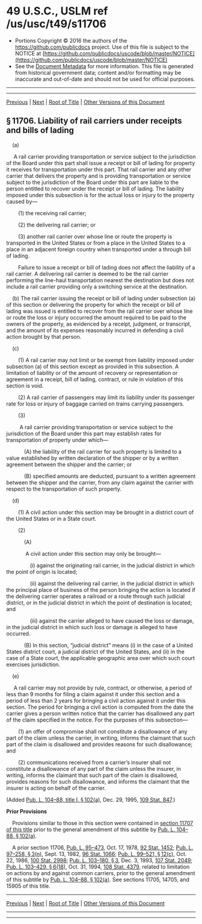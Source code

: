 ---
---

# 49 U.S.C., USLM ref /us/usc/t49/s11706

* Portions Copyright © 2016 the authors of the https://github.com/publicdocs project.
  Use of this file is subject to the NOTICE at [https://github.com/publicdocs/uscode/blob/master/NOTICE](https://github.com/publicdocs/uscode/blob/master/NOTICE)
* See the [Document Metadata](././../../../../../..//README.md) for more information.
  This file is generated from historical government data; content and/or formatting may be inaccurate and out-of-date and should not be used for official purposes.

----------
----------

[Previous](./../../../../../..//us/usc/t49/stIV/ptA/ch117/m__us_usc_t49_s11705.md) | [Next](./../../../../../..//us/usc/t49/stIV/ptA/ch117/m__us_usc_t49_s11707.md) | [Root of Title](./../../../../../../) | [Other Versions of this Document](https://publicdocs.github.io/go/links?ns=uslm&ref=%2Fus%2Fusc%2Ft49%2Fs11706)

## § 11706. Liability of rail carriers under receipts and bills of lading

    (a)

     A rail carrier providing transportation or service subject to the jurisdiction of the Board under this part shall issue a receipt or bill of lading for property it receives for transportation under this part. That rail carrier and any other carrier that delivers the property and is providing transportation or service subject to the jurisdiction of the Board under this part are liable to the person entitled to recover under the receipt or bill of lading. The liability imposed under this subsection is for the actual loss or injury to the property caused by—

        (1) the receiving rail carrier;

        (2) the delivering rail carrier; or

        (3) another rail carrier over whose line or route the property is transported in the United States or from a place in the United States to a place in an adjacent foreign country when transported under a through bill of lading.

        Failure to issue a receipt or bill of lading does not affect the liability of a rail carrier. A delivering rail carrier is deemed to be the rail carrier performing the line-haul transportation nearest the destination but does not include a rail carrier providing only a switching service at the destination.

    (b) The rail carrier issuing the receipt or bill of lading under subsection (a) of this section or delivering the property for which the receipt or bill of lading was issued is entitled to recover from the rail carrier over whose line or route the loss or injury occurred the amount required to be paid to the owners of the property, as evidenced by a receipt, judgment, or transcript, and the amount of its expenses reasonably incurred in defending a civil action brought by that person.

    (c)

        (1) A rail carrier may not limit or be exempt from liability imposed under subsection (a) of this section except as provided in this subsection. A limitation of liability or of the amount of recovery or representation or agreement in a receipt, bill of lading, contract, or rule in violation of this section is void.

        (2) A rail carrier of passengers may limit its liability under its passenger rate for loss or injury of baggage carried on trains carrying passengers.

        (3)

         A rail carrier providing transportation or service subject to the jurisdiction of the Board under this part may establish rates for transportation of property under which—

            (A) the liability of the rail carrier for such property is limited to a value established by written declaration of the shipper or by a written agreement between the shipper and the carrier; or

            (B) specified amounts are deducted, pursuant to a written agreement between the shipper and the carrier, from any claim against the carrier with respect to the transportation of such property.

    (d)

        (1) A civil action under this section may be brought in a district court of the United States or in a State court.

        (2)

            (A)

             A civil action under this section may only be brought—

                (i) against the originating rail carrier, in the judicial district in which the point of origin is located;

                (ii) against the delivering rail carrier, in the judicial district in which the principal place of business of the person bringing the action is located if the delivering carrier operates a railroad or a route through such judicial district, or in the judicial district in which the point of destination is located; and

                (iii) against the carrier alleged to have caused the loss or damage, in the judicial district in which such loss or damage is alleged to have occurred.

            (B) In this section, “judicial district” means (i) in the case of a United States district court, a judicial district of the United States, and (ii) in the case of a State court, the applicable geographic area over which such court exercises jurisdiction.

    (e)

     A rail carrier may not provide by rule, contract, or otherwise, a period of less than 9 months for filing a claim against it under this section and a period of less than 2 years for bringing a civil action against it under this section. The period for bringing a civil action is computed from the date the carrier gives a person written notice that the carrier has disallowed any part of the claim specified in the notice. For the purposes of this subsection—

        (1) an offer of compromise shall not constitute a disallowance of any part of the claim unless the carrier, in writing, informs the claimant that such part of the claim is disallowed and provides reasons for such disallowance; and

        (2) communications received from a carrier’s insurer shall not constitute a disallowance of any part of the claim unless the insurer, in writing, informs the claimant that such part of the claim is disallowed, provides reasons for such disallowance, and informs the claimant that the insurer is acting on behalf of the carrier.

(Added [Pub. L. 104–88, title I, § 102(a)][/us/pl/104/88/s102/a], Dec. 29, 1995, [109 Stat. 847][/us/stat/109/847].)

 __Prior Provisions__ 

    Provisions similar to those in this section were contained in [section 11707 of this title][/us/usc/t49/s11707] prior to the general amendment of this subtitle by [Pub. L. 104–88, § 102(a)][/us/pl/104/88/s102/a].

    A prior section 11706, [Pub. L. 95–473][/us/pl/95/473], Oct. 17, 1978, [92 Stat. 1452][/us/stat/92/1452]; [Pub. L. 97–258, § 3(n)][/us/pl/97/258/s3/n], Sept. 13, 1982, [96 Stat. 1066][/us/stat/96/1066]; [Pub. L. 99–521, § 12(c)][/us/pl/99/521/s12/c], Oct. 22, 1986, [100 Stat. 2998][/us/stat/100/2998]; [Pub. L. 103–180, § 3][/us/pl/103/180/s3], Dec. 3, 1993, [107 Stat. 2049][/us/stat/107/2049]; [Pub. L. 103–429, § 6(18)][/us/pl/103/429/s6/18], Oct. 31, 1994, [108 Stat. 4379][/us/stat/108/4379], related to limitation on actions by and against common carriers, prior to the general amendment of this subtitle by [Pub. L. 104–88, § 102(a)][/us/pl/104/88/s102/a]. See sections 11705, 14705, and 15905 of this title.

----------

[Previous](./../../../../../..//us/usc/t49/stIV/ptA/ch117/m__us_usc_t49_s11705.md) | [Next](./../../../../../..//us/usc/t49/stIV/ptA/ch117/m__us_usc_t49_s11707.md) | [Root of Title](./../../../../../../) | [Other Versions of this Document](https://publicdocs.github.io/go/links?ns=uslm&ref=%2Fus%2Fusc%2Ft49%2Fs11706)

----------
----------

[/us/pl/104/88/s102/a]: https://publicdocs.github.io/go/links?ns=uslm&ref=%2Fus%2Fpl%2F104%2F88%2Fs102%2Fa
[/us/stat/109/847]: https://publicdocs.github.io/go/links?ns=uslm&ref=%2Fus%2Fstat%2F109%2F847
[/us/usc/t49/s11707]: https://publicdocs.github.io/go/links?ns=uslm&ref=%2Fus%2Fusc%2Ft49%2Fs11707
[/us/pl/104/88/s102/a]: https://publicdocs.github.io/go/links?ns=uslm&ref=%2Fus%2Fpl%2F104%2F88%2Fs102%2Fa
[/us/pl/95/473]: https://publicdocs.github.io/go/links?ns=uslm&ref=%2Fus%2Fpl%2F95%2F473
[/us/stat/92/1452]: https://publicdocs.github.io/go/links?ns=uslm&ref=%2Fus%2Fstat%2F92%2F1452
[/us/pl/97/258/s3/n]: https://publicdocs.github.io/go/links?ns=uslm&ref=%2Fus%2Fpl%2F97%2F258%2Fs3%2Fn
[/us/stat/96/1066]: https://publicdocs.github.io/go/links?ns=uslm&ref=%2Fus%2Fstat%2F96%2F1066
[/us/pl/99/521/s12/c]: https://publicdocs.github.io/go/links?ns=uslm&ref=%2Fus%2Fpl%2F99%2F521%2Fs12%2Fc
[/us/stat/100/2998]: https://publicdocs.github.io/go/links?ns=uslm&ref=%2Fus%2Fstat%2F100%2F2998
[/us/pl/103/180/s3]: https://publicdocs.github.io/go/links?ns=uslm&ref=%2Fus%2Fpl%2F103%2F180%2Fs3
[/us/stat/107/2049]: https://publicdocs.github.io/go/links?ns=uslm&ref=%2Fus%2Fstat%2F107%2F2049
[/us/pl/103/429/s6/18]: https://publicdocs.github.io/go/links?ns=uslm&ref=%2Fus%2Fpl%2F103%2F429%2Fs6%2F18
[/us/stat/108/4379]: https://publicdocs.github.io/go/links?ns=uslm&ref=%2Fus%2Fstat%2F108%2F4379
[/us/pl/104/88/s102/a]: https://publicdocs.github.io/go/links?ns=uslm&ref=%2Fus%2Fpl%2F104%2F88%2Fs102%2Fa


